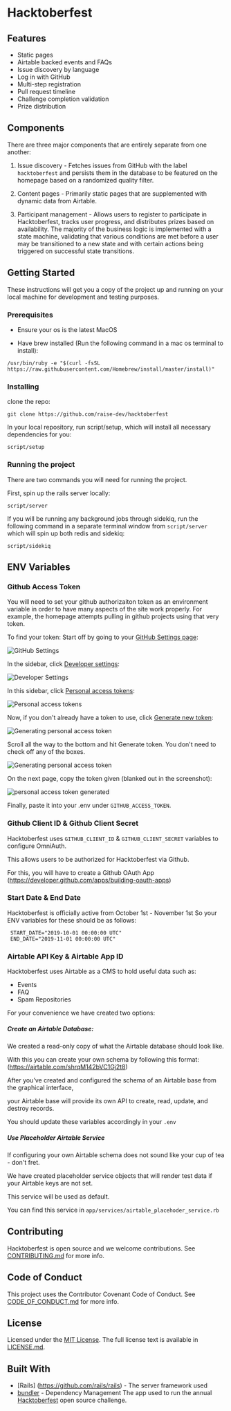 # Hacktoberfest

## Features
* Static pages
* Airtable backed events and FAQs
* Issue discovery by language
* Log in with GitHub
* Multi-step registration
* Pull request timeline
* Challenge completion validation
* Prize distribution

## Components
There are three major components that are entirely separate from one another:

1. Issue discovery - Fetches issues from GitHub with the label `hacktoberfest` and persists them in the database to be featured on the homepage based on a randomized quality filter.

2. Content pages - Primarily static pages that are supplemented with dynamic data from Airtable.

3. Participant management - Allows users to register to participate in Hacktoberfest, tracks user progress, and distributes prizes based on availability. The majority of the business logic is implemented with a state machine, validating that various conditions are met before a user may be transitioned to a new state and with certain actions being triggered on successful state transitions.


## Getting Started

These instructions will get you a copy of the project up and running on your local machine for development and testing purposes.

### Prerequisites

- Ensure your os is the latest MacOS

- Have brew installed (Run the following command in a mac os terminal to install):

```
/usr/bin/ruby -e "$(curl -fsSL https://raw.githubusercontent.com/Homebrew/install/master/install)"
```

### Installing

clone the repo:

```
git clone https://github.com/raise-dev/hacktoberfest
```

In your local repository, run script/setup, which will install all necessary dependencies for you:

```
script/setup
```

### Running the project

There are two commands you will need for running the project.

First, spin up the rails server locally:

```
script/server
```

If you will be running any background jobs through sidekiq, run the following command in a separate terminal window from `script/server` which will spin up both redis and sidekiq:

```
script/sidekiq
```

## ENV Variables

### Github Access Token

You will need to set your github authorizaiton token as an environment variable in order to have many aspects of the site work properly. For example, the homepage attempts pulling in github projects using that very token.

To find your token: Start off by going to your [GitHub Settings page](https://github.com/settings/profile):

![GitHub Settings](/images/settings.jpeg)

In the sidebar, click [Developer settings](https://github.com/settings/apps):

![Developer Settings](/images/developer-settings.png)

In this sidebar, click [Personal access tokens](https://github.com/settings/tokens):

![Personal access tokens](/images/personal-access-tokens-menu.png)

Now, if you don't already have a token to use, click [Generate new token](https://github.com/settings/tokens/new):

![Generating personal access token](/images/personal-access-tokens-page.png)

Scroll all the way to the bottom and hit Generate token. You don't need to check off any of the boxes.

![Generating personal access token](/images/generate-token-page.png)

On the next page, copy the token given (blanked out in the screenshot):

![personal access token generated](/images/generated-token.png)

Finally, paste it into your .env under `GITHUB_ACCESS_TOKEN`.

### Github Client ID & Github Client Secret

Hacktoberfest uses `GITHUB_CLIENT_ID` & `GITHUB_CLIENT_SECRET` variables to configure OmniAuth.

This allows users to be authorized for Hacktoberfest via Github.

For this, you will have to create a Github OAuth App (https://developer.github.com/apps/building-oauth-apps)

### Start Date & End Date

Hacktoberfest is officially active from October 1st - November 1st
So your ENV variables for these should be as follows:
```
 START_DATE="2019-10-01 00:00:00 UTC"
 END_DATE="2019-11-01 00:00:00 UTC"
```

### Airtable API Key & Airtable App ID

Hacktoberfest uses Airtable as a CMS to hold useful data such as:
  - Events
  - FAQ
  - Spam Repositories

For your convenience we have created two options:

##### Create an Airtable Database:

We created a read-only copy of what the Airtable database should look like.

With this you can create your own schema by following this format:
(https://airtable.com/shrqM142bVC1Gj2t8)

After you’ve created and configured the schema of an Airtable base from the graphical interface,

your Airtable base will provide its own API to create, read, update, and destroy records.

You should update these variables accordingly in your `.env`

##### Use Placeholder Airtable Service

If configuring your own Airtable schema does not sound like your cup of tea - don't fret.

We have created placeholder service objects that will render test data if your Airtable keys are not set.

This service will be used as default.

You can find this service in `app/services/airtable_placehoder_service.rb`

## Contributing
Hacktoberfest is open source and we welcome contributions. See [CONTRIBUTING.md](/CONTRIBUTING.md) for more info.

## Code of Conduct
This project uses the Contributor Covenant Code of Conduct. See [CODE_OF_CONDUCT.md](/CODE_OF_CONDUCT.md) for more info.

## License
Licensed under the [MIT License](http://en.wikipedia.org/wiki/MIT_License).
The full license text is available in [LICENSE.md](/LICENSE.md).

## Built With

* [Rails] (https://github.com/rails/rails) - The server framework used
* [bundler](https://github.com/bundler/bundler) - Dependency Management
The app used to run the annual [Hacktoberfest](https://hacktoberfest.digitalocean.com) open source challenge.
